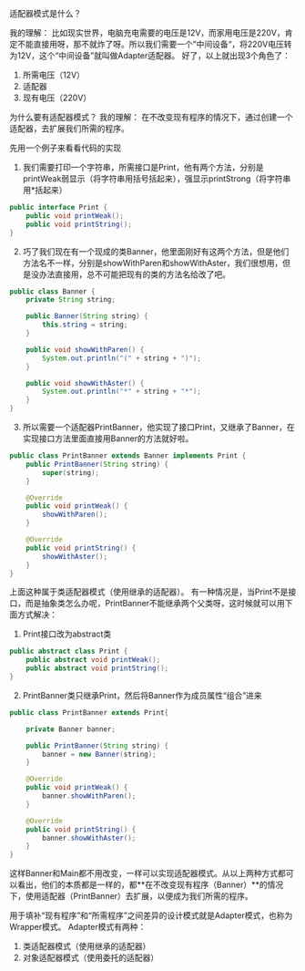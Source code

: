 
适配器模式是什么？

我的理解：
比如现实世界，电脑充电需要的电压是12V，而家用电压是220V，肯定不能直接用呀，那不就炸了呀。所以我们需要一个”中间设备“，将220V电压转为12V，这个“中间设备”就叫做Adapter适配器。
好了，以上就出现3个角色了：
1. 所需电压（12V）
2. 适配器
3. 现有电压（220V）

为什么要有适配器模式？
我的理解：
在不改变现有程序的情况下，通过创建一个适配器，去扩展我们所需的程序。


先用一个例子来看看代码的实现
1. 我们需要打印一个字符串，所需接口是Print，他有两个方法，分别是printWeak弱显示（将字符串用括号括起来），强显示printStrong（将字符串用*括起来）
```java
public interface Print {
    public void printWeak();
    public void printString();
}
```
2. 巧了我们现在有一个现成的类Banner，他里面刚好有这两个方法，但是他们方法名不一样，分别是showWithParen和showWithAster，我们很想用，但是没办法直接用，总不可能把现有的类的方法名给改了吧。
```java
public class Banner {
    private String string;

    public Banner(String string) {
        this.string = string;
    }

    public void showWithParen() {
        System.out.println("(" + string + ")");
    }

    public void showWithAster() {
        System.out.println("*" + string + "*");
    }
}
```
3. 所以需要一个适配器PrintBanner，他实现了接口Print，又继承了Banner，在实现接口方法里面直接用Banner的方法就好啦。
```java
public class PrintBanner extends Banner implements Print {
    public PrintBanner(String string) {
        super(string);
    }

    @Override
    public void printWeak() {
        showWithParen();
    }

    @Override
    public void printString() {
        showWithAster();
    }
}
```

上面这种属于类适配器模式（使用继承的适配器）。
有一种情况是，当Print不是接口，而是抽象类怎么办呢，PrintBanner不能继承两个父类呀，这时候就可以用下面方式解决：
1. Print接口改为abstract类
```java
public abstract class Print {
    public abstract void printWeak();
    public abstract void printString();
}

```
2. PrintBanner类只继承Print，然后将Banner作为成员属性“组合”进来
```java
public class PrintBanner extends Print{

    private Banner banner;

    public PrintBanner(String string) {
        banner = new Banner(string);
    }

    @Override
    public void printWeak() {
        banner.showWithParen();
    }

    @Override
    public void printString() {
        banner.showWithAster();
    }
}
```

这样Banner和Main都不用改变，一样可以实现适配器模式。从以上两种方式都可以看出，他们的本质都是一样的，都**在不改变现有程序（Banner）**的情况下，使用适配器（PrintBanner）去扩展，以便成为我们所需的程序。


用于填补“现有程序”和“所需程序”之间差异的设计模式就是Adapter模式，也称为Wrapper模式。
Adapter模式有两种：
1. 类适配器模式（使用继承的适配器）
2. 对象适配器模式（使用委托的适配器）



